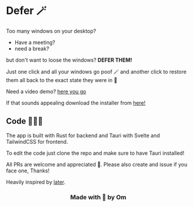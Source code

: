 # Defer 🪄

Too many windows on your desktop?

* Have a meeting?
* need a break?

but don't want to loose the windows? **DEFER THEM!**

Just one click and all your windows go poof 🪄 
and another click to restore them all back to the exact state they were in 🎉

Need a video demo? [here you go](https://www.youtube.com/watch?v=DfeY7PConZo&ab_channel=OmThorat)

If that sounds appealing download the installer from [here!](https://github.com/Om-Thorat/Defer/releases/download/Main/Defer_1.0_x64_en-US.msi)
## Code 🧑🏽‍💻
The app is built with Rust for backend and Tauri with Svelte and TailwindCSS for frontend.

To edit the code just clone the repo and make sure to have Tauri installed!

All PRs are welcome and appreciated 🚀.
Please also create and issue if you face one, Thanks!

Heavily inspired by [later](https://github.com/alyssaxuu/later).

<h3 align="center" > Made with 💖 by Om </h3>
